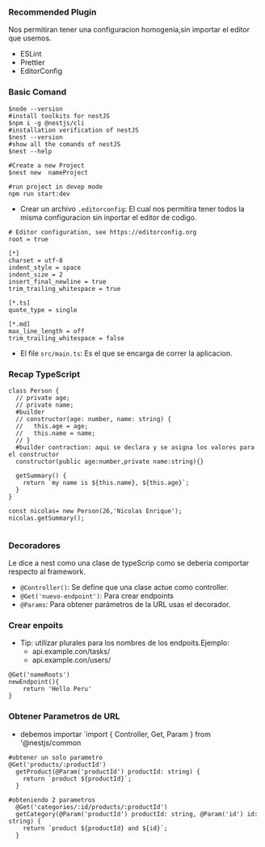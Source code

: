 ### **Recommended Plugin**
Nos permitiran tener una configuracion homogenia,sin importar el editor que usemos.
- ESLint
- Prettier
- EditorConfig
### **Basic Comand**
```
$node --version
#install toolkits for nestJS
$npm i -g @nestjs/cli
#installation verification of nestJS
$nest --version
#show all the comands of nestJS
$nest --help

#Create a new Project
$nest new  nameProject

#run project in devep mode
npm run start:dev
```

- Crear un archivo `.editorconfig`:
El cual nos permitira tener todos la misma configuracion sin inportar el editor de codigo.
```
# Editor configuration, see https://editorconfig.org
root = true

[*]
charset = utf-8
indent_style = space
indent_size = 2
insert_final_newline = true
trim_trailing_whitespace = true

[*.ts]
quote_type = single

[*.md]
max_line_length = off
trim_trailing_whitespace = false
```
- El file `src/main.ts`: Es el que se encarga de correr la aplicacion.

### **Recap TypeScript**
```
class Person {
  // private age;
  // private name;
  #builder
  // constructor(age: number, name: string) {
  //   this.age = age;
  //   this.name = name;
  // }
  #builder contraction: aqui se declara y se asigna los valores para el constructor
  constructor(public age:number,private name:string){}

  getSummary() {
    return `my name is ${this.name}, ${this.age}`;
  }
}

const nicolas= new Person(26,'Nicolas Enrique');
nicolas.getSummary();


```
### **Decoradores**
Le dice a nest como una clase de typeScrip como se deberia comportar respecto al framework.

- `@Controller()`: Se define que una clase actue como controller.
- `@Get('nuevo-endpoint')`: Para crear endpoints
- `@Params`: Para obtener parámetros de la URL usas el decorador.
### **Crear enpoits**
- Tip: utilizar plurales para los nombres de los endpoits.Ejemplo:
    - api.example.con/tasks/
    - api.example.con/users/

```
@Get('nameRoots')
newEndpoint(){
    return 'Hello Peru'
}
```
### **Obtener Parametros de URL**
- debemos importar  `import { Controller, Get, Param } from '@nestjs/common
```
#obtener un solo parametro
@Get('products/:productId')
  getProduct(@Param('productId') productId: string) {
    return `product ${productId}`;
  }

#obteniendo 2 parametros
  @Get('categories/:id/products/:productId')
  getCategory(@Param('productId') productId: string, @Param('id') id: string) {
    return `product ${productId} and ${id}`;
  }
```